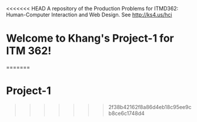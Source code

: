 <<<<<<< HEAD
A repository of the Production Problems for ITMD362: Human-Computer Interaction and Web Design. See http://ks4.us/hci
# Welcome to Khang's Project-1 for ITM 362! 
=======
# Project-1
>>>>>>> 2f38b42162f8a86d4eb18c95ee9cb8ce6c1748d4
